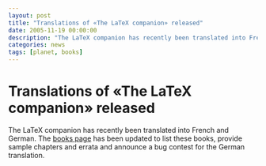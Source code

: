 ```yaml
---
layout: post
title: "Translations of «The LaTeX companion» released"
date: 2005-11-19 00:00:00
description: "The LaTeX companion has recently been translated into French and German. The books page provides sample chapters and errata and announce a bug contest for the German translation."
categories: news
tags: [planet, books]
---
```


# Translations of «The LaTeX companion» released

The LaTeX companion has recently been translated into French and German. The [books page]({{site.baseurl}}/help/books/) has been updated to list these books, provide sample chapters and errata and announce a bug contest for the German translation.
